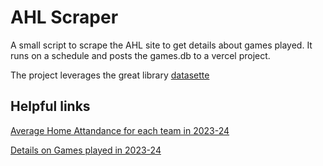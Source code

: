 # AHL Scraper

A small script to scrape the AHL site to get details about games played. It runs on a schedule and posts the games.db to a vercel project. 

The project leverages the great library [datasette](https://datasette.io/)


## Helpful links

[Average Home Attandance for each team in 2023-24](https://ahl-data.vercel.app/games?sql=select+home_team%0D%0A%2C+sum%28game_attendance%29%0D%0A%2C+avg%28game_attendance%29%0D%0A%2C+count%28game_attendance%29%0D%0Afrom+games+%0D%0Awhere+game_date+%3E%3D+%272023-10-13%27%0D%0Agroup+by+home_team%0D%0Aorder+by+avg%28game_attendance%29+desc%0D%0A)

[Details on Games played in 2023-24](https://ahl-data.vercel.app/games?sql=select+sum%28home_team_score%29%0D%0A%2C+sum%28game_attendance%29%0D%0A%2C+avg%28game_attendance%29%0D%0A%2C+count%28*%29%0D%0A%2C+%27Home%27+as+%27Location%27%0D%0Afrom+games+%0D%0Awhere+game_date+%3E%3D+%272023-10-13%27%0D%0Aand+home_team+%3D+%27Coachella+Valley+Firebirds%27%0D%0Aunion+all%0D%0Aselect+sum%28away_team_score%29%0D%0A%2C+sum%28game_attendance%29%0D%0A%2C+avg%28game_attendance%29%0D%0A%2C+count%28*%29%0D%0A%2C+%27Away%27%0D%0Afrom+games+%0D%0Awhere+game_date+%3E%3D+%272023-10-13%27%0D%0Aand+away_team+%3D+%27Coachella+Valley+Firebirds%27%0D%0A%0D%0A%0D%0A)